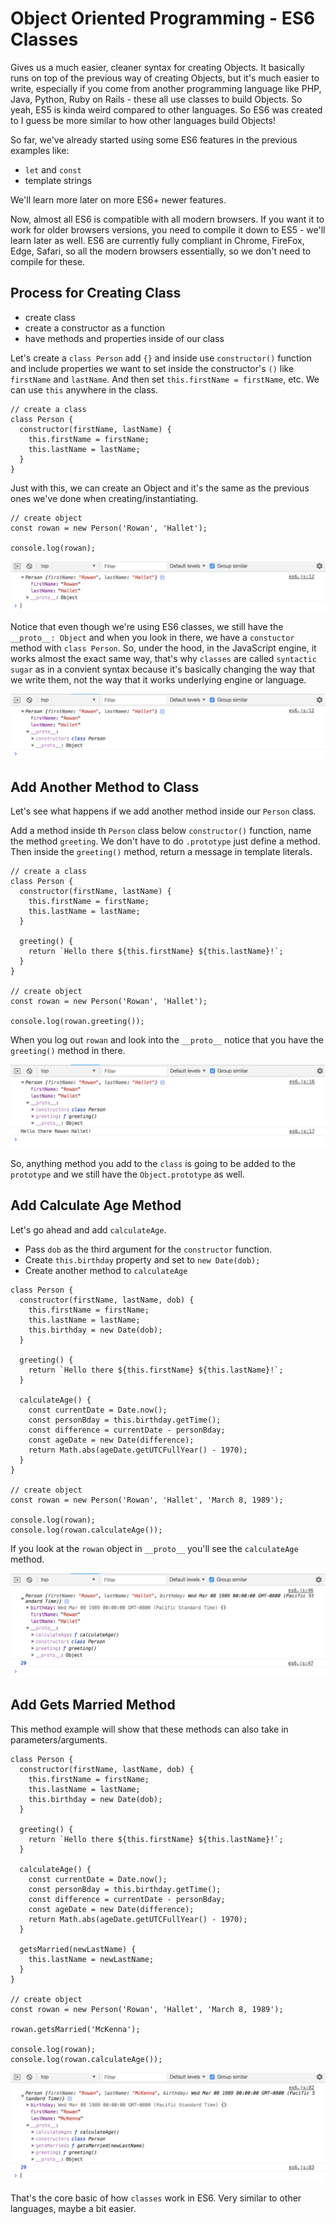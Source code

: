 # Object Oriented Programming - ES6 Classes

Gives us a much easier, cleaner syntax for creating Objects. It basically runs on top of the previous way of creating Objects, but it's much easier to write, especially if you come from another programming language like PHP, Java, Python, Ruby on Rails - these all use classes to build Objects. So yeah, ES5 is kinda weird compared to other languages. So ES6 was created to I guess be more similar to how other languages build Objects! 

So far, we've already started using some ES6 features in the previous examples like:

* ```let``` and ```const```
* template strings

We'll learn more later on more ES6+ newer features.

Now, almost all ES6 is compatible with all modern browsers. If you want it to work for older browsers versions, you need to compile it down to ES5 - we'll learn later as well. ES6 are currently fully compliant in Chrome, FireFox, Edge, Safari, so all the modern browsers essentially, so we don't need to compile for these.

## Process for Creating Class

* create class
* create a constructor as a function
* have methods and properties inside of our class

Let's create a ```class Person``` add ```{}``` and inside use ```constructor()``` function and include properties we want to set inside the constructor's ```()``` like ```firstName``` and ```lastName```. And then set ```this.firstName = firstName```, etc. We can use ```this``` anywhere in the class.

```
// create a class
class Person {
  constructor(firstName, lastName) {
    this.firstName = firstName;
    this.lastName = lastName;
  }
}
```

Just with this, we can create an Object and it's the same as the previous ones we've done when creating/instantiating.

```
// create object
const rowan = new Person('Rowan', 'Hallet');

console.log(rowan);
```

<kbd>![alt text](img/rowan.png "screenshot")</kbd>

Notice that even though we're using ES6 classes, we still have the ```__proto__: Object``` and when you look in there, we have a ```constuctor``` method with ```class Person```. So, under the hood, in the JavaScript engine, it works almost the exact same way, that's why ```classes``` are called ```syntactic sugar``` as in a convient syntax because it's basically changing the way that we write them, not the way that it works underlying engine or language.

<kbd>![alt text](img/insideproto.png "screenshot")</kbd>

## Add Another Method to Class

Let's see what happens if we add another method inside our ```Person``` class.

Add a method inside th ```Person``` class below ```constructor()``` function, name the method ```greeting```. We don't have to do ```.prototype``` just define a method. Then inside the ```greeting()``` method, return a message in template literals.

```
// create a class
class Person {
  constructor(firstName, lastName) {
    this.firstName = firstName;
    this.lastName = lastName;
  }

  greeting() {
    return `Hello there ${this.firstName} ${this.lastName}!`;
  }
}

// create object
const rowan = new Person('Rowan', 'Hallet');

console.log(rowan.greeting());
```

When you log out ```rowan``` and look into the ```__proto__``` notice that you have the ```greeting()``` method in there.

<kbd>![alt text](img/greetmeth.png "screenshot")</kbd>

So, anything method you add to the ```class``` is going to be added to the ```prototype``` and we still have the ```Object.prototype``` as well.

## Add Calculate Age Method

Let's go ahead and add ```calculateAge```.

* Pass ```dob``` as the third argument for the  ```constructor``` function.
* Create ```this.birthday``` property and set to ```new Date(dob);```
* Create another method to ```calculateAge```

```
class Person {
  constructor(firstName, lastName, dob) {
    this.firstName = firstName;
    this.lastName = lastName;
    this.birthday = new Date(dob);
  }

  greeting() {
    return `Hello there ${this.firstName} ${this.lastName}!`;
  }

  calculateAge() {
    const currentDate = Date.now();
    const personBday = this.birthday.getTime();
    const difference = currentDate - personBday;
    const ageDate = new Date(difference);
    return Math.abs(ageDate.getUTCFullYear() - 1970);
  }
}

// create object
const rowan = new Person('Rowan', 'Hallet', 'March 8, 1989');

console.log(rowan);
console.log(rowan.calculateAge()); 
```

If you look at the ```rowan``` object in ```__proto__``` you'll see the ```calculateAge``` method.

<kbd>![alt text](img/calcage.png "screenshot")</kbd>

## Add Gets Married Method

This method example will show that these methods can also take in parameters/arguments.

```
class Person {
  constructor(firstName, lastName, dob) {
    this.firstName = firstName;
    this.lastName = lastName;
    this.birthday = new Date(dob);
  }

  greeting() {
    return `Hello there ${this.firstName} ${this.lastName}!`;
  }

  calculateAge() {
    const currentDate = Date.now();
    const personBday = this.birthday.getTime();
    const difference = currentDate - personBday;
    const ageDate = new Date(difference);
    return Math.abs(ageDate.getUTCFullYear() - 1970);
  }

  getsMarried(newLastName) {
    this.lastName = newLastName;
  }
}

// create object
const rowan = new Person('Rowan', 'Hallet', 'March 8, 1989');

rowan.getsMarried('McKenna');

console.log(rowan);
console.log(rowan.calculateAge());  
```

<kbd>![alt text](img/married.png "screenshot")</kbd>


That's the core basic of how ```classes``` work in ES6. Very similar to other languages, maybe a bit easier. 
